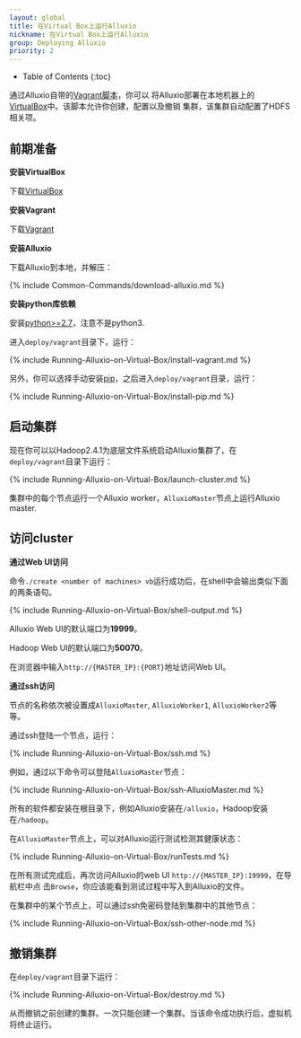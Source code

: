 ```yaml
---
layout: global
title: 在Virtual Box上运行Alluxio
nickname: 在Virtual Box上运行Alluxio
group: Deploying Alluxio
priority: 2
---
```


* Table of Contents
{:toc}

通过Alluxio自带的[Vagrant脚本](https://github.com/alluxio/alluxio/tree/master/deploy/vagrant)，你可以
将Alluxio部署在本地机器上的[VirtualBox](https://www.virtualbox.org/)中。该脚本允许你创建，配置以及撤销
集群，该集群自动配置了HDFS相关项。

## 前期准备

**安装VirtualBox**

下载[VirtualBox](https://www.virtualbox.org/wiki/Downloads)

**安装Vagrant**

下载[Vagrant](https://www.vagrantup.com/downloads.html)

**安装Alluxio**

下载Alluxio到本地，并解压：

{% include Common-Commands/download-alluxio.md %}

**安装python库依赖**

安装[python>=2.7](https://www.python.org/)，注意不是python3.

进入`deploy/vagrant`目录下，运行：

{% include Running-Alluxio-on-Virtual-Box/install-vagrant.md %}

另外，你可以选择手动安装[pip](https://pip.pypa.io/en/latest/installing/)，之后进入`deploy/vagrant`目录，运行：

{% include Running-Alluxio-on-Virtual-Box/install-pip.md %}

## 启动集群

现在你可以以Hadoop2.4.1为底层文件系统启动Alluxio集群了，在`deploy/vagrant`目录下运行：

{% include Running-Alluxio-on-Virtual-Box/launch-cluster.md %}

集群中的每个节点运行一个Alluxio worker，`AlluxioMaster`节点上运行Alluxio master.

## 访问cluster

**通过Web UI访问**

命令`./create <number of machines> vb`运行成功后，在shell中会输出类似下面的两条语句。

{% include Running-Alluxio-on-Virtual-Box/shell-output.md %}

Alluxio Web UI的默认端口为**19999**。

Hadoop Web UI的默认端口为**50070**。

在浏览器中输入`http://{MASTER_IP}:{PORT}`地址访问Web UI。

**通过ssh访问**

节点的名称依次被设置成`AlluxioMaster`, `AlluxioWorker1`, `AlluxioWorker2`等等。

通过ssh登陆一个节点，运行：

{% include Running-Alluxio-on-Virtual-Box/ssh.md %}

例如，通过以下命令可以登陆`AlluxioMaster`节点：

{% include Running-Alluxio-on-Virtual-Box/ssh-AlluxioMaster.md %}

所有的软件都安装在根目录下，例如Alluxio安装在`/alluxio`，Hadoop安装在`/hadoop`。

在`AlluxioMaster`节点上，可以对Alluxio运行测试检测其健康状态：

{% include Running-Alluxio-on-Virtual-Box/runTests.md %}

在所有测试完成后，再次访问Alluxio的web UI `http://{MASTER_IP}:19999`，在导航栏中点
击`Browse`，你应该能看到测试过程中写入到Alluxio的文件。

在集群中的某个节点上，可以通过ssh免密码登陆到集群中的其他节点：

{% include Running-Alluxio-on-Virtual-Box/ssh-other-node.md %}

## 撤销集群

在`deploy/vagrant`目录下运行：

{% include Running-Alluxio-on-Virtual-Box/destroy.md %}

从而撤销之前创建的集群。一次只能创建一个集群。当该命令成功执行后，虚拟机将终止运行。
